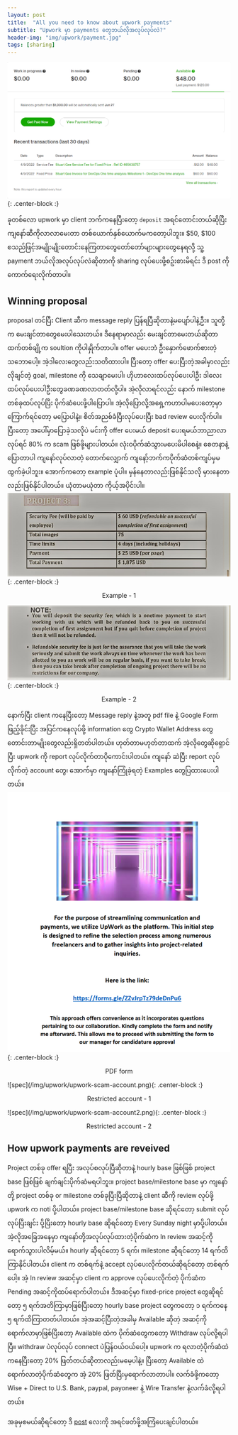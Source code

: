 ```yaml
---
layout: post
title:  "All you need to know about upwork payments"
subtitle: "Upwork မှာ payments တွေဘယ်လိုအလုပ်လုပ်လဲ?"
header-img: "img/upwork/payment.jpg"
tags: [sharing]
---
```

![spec](/img/upwork/payment.png){: .center-block :}

ခုတစ်လော upwork မှာ client ဘက်ကနေပြီးတော့ `deposit` အရင်တောင်းတယ်ဆိုပြီးကျနော်ဆီကိုလာလာမေးတာ တစ်ယောက်နှစ်ယောက်မကတော့ပါဘူး။ $50, $100 စသည်ဖြင့်အမျိုးမျိုးတောင်းနေကြတာတွေတော်တော်များများတွေနေရလို့ သူ့ payment ဘယ်လိုအလုပ်လုပ်လဲဆိုတာကို sharing လုပ်ပေးဖို့စဥ်းစားမိရင်း ဒီ post ကိုကောက်ရေးလိုက်တာပါ။ 

## Winning proposal 

proposal တင်ပြီး Client ဆီက message reply ပြန်ရပြီဆိုတာနဲ့မပျော်ပါနဲ့ဦး။ သူတို့က မေးချင်တာတွေမေးပါသေးတယ်။ ဒီနေရာမှာလည်း မေးချင်တာမေးတယ်ဆိုတာထက်တစ်ချို့က soultion ကိုပါနှိုက်တာပါ။ offer မပေးဘဲ ဦးနှောက်ဖောက်စားတဲ့သဘောပေါ့။ အဲ့ဒါလေးတွေလည်းသတိထားပါ။ ပြီးတော့ offer ပေးပြီးတဲ့အခါမှာလည်း လိုချင်တဲ့ goal, milestone ကို သေချာမေးပါ၊ ဟိုဟာလေးထပ်လုပ်ပေးပါဦး ဒါလေးထပ်လုပ်ပေးပါဦးတွေခဏခဏလာတတ်လို့ပါ။ အဲ့လိုလာရင်လည်း နောက် milestone တစ်ခုထပ်လုပ်ပြီး ပိုက်ဆံပေးဖို့ပါပြောပါ။ အဲ့လိုပြောလို့အရှေ့ကဟာပါမပေးတော့မှာကြောက်ရင်တော့ မပြောပါနဲ့။ စိတ်အညစ်ခံပြီးလုပ်ပေးပြီး bad review ပေးလိုက်ပါ။ ပြီးတော့ အပေါ်မှာပြောခဲ့သလိုပဲ မင်းကို offer ပေးမယ် deposit ပေးရမယ်ဘာညာလာလုပ်ရင် 80% က scam ဖြစ်ဖို့များပါတယ်။ လုံးဝပိုက်ဆံသွားမပေးမိပါစေနဲ့။ စေတနာနဲ့ပြောတာပါ ကျနော်လုပ်လာတဲ့ တောက်လျှောက် ကျနော့်ဘက်ကပိုက်ဆံတစ်ကျပ်မှမထွက်ခဲ့ပါဘူး။ အောက်ကတော့ example ပုံပါ။ မှန်နေတာလည်းဖြစ်နိုင်သလို မှားနေတာလည်းဖြစ်နိုင်ပါတယ်။ ယုံတာမယုံတာ ကိုယ့်အပိုင်းပါ။
![spec](/img/upwork/scam1.jpg){: .center-block :}
<p align = "center">
Example - 1
</p>

![spec](/img/upwork/scam2.jpg){: .center-block :}
<p align = "center">
Example - 2
</p>

နောက်ပြီး client ကနေပြီးတော့ Message reply နဲ့အတူ pdf file နဲ့ Google Form ဖြည့်ခိုင်းပြီး အပြင်ကနေလုပ်ဖို့ information တွေ Crypto Wallet Address တွေတောင်းတာမျိုးတွေလည်းရှိတတ်ပါတယ်။ ဟုတ်တာမဟုတ်တာထက် အဲ့လိုတွေဆိုရှောင်ပြီး upwork ကို report လုပ်လိုက်တာပိုကောင်းပါတယ်။ ကျနော် ဆဲပြီး report လုပ်လိုက်တဲ့ account တွေ၊ အောက်မှာ ကျနော်ကြုံခဲ့ရတဲ့ Examples တွေပြထားပေးပါတယ်။
![spec](/img/upwork/upwork-scam-pdf-format.png){: .center-block :}
<p align = "center">
PDF form 
</p>
![spec](/img/upwork/upwork-scam-account.png){: .center-block :}
<p align = "center">
Restricted account - 1
</p>
![spec](/img/upwork/upwork-scam-account2.png){: .center-block :}
<p align = "center">
Restricted account - 2
</p>

## How upwork payments are reveived

Project တစ်ခု offer ရပြီး အလုပ်စလုပ်ပြီဆိုတာနဲ့ hourly base ဖြစ်ဖြစ် project base ဖြစ်ဖြစ် ချက်ချင်းပိုက်ဆံမရပါဘူး။ project base/milestone base မှာ ကျနော်တို့ project တစ်ခု or milestone တစ်ခုပြီးပြီဆိုတာနဲ့ client ဆီကို review လုပ်ဖို့ upwork က noti ပို့ပါတယ်။ project base/milestone base ဆိုရင်တော့ submit လုပ်လုပ်ပြီးချင်း ပို့ပြီးတော့ hourly base ဆိုရင်တော့ Every Sunday night မှာပို့ပါတယ်။ အဲ့လိုအခြေအနေမှာ ကျနော်တို့အလုပ်လုပ်ထားတဲ့ပိုက်ဆံက In review အဆင့်ကိုရောက်သွားပါလိမ့်မယ်။ hourly ဆိုရင်တော့ 5 ရက်၊ milestone ဆိုရင်တော့ 14 ရက်ထိကြာနိုင်ပါတယ်။ client က တစ်ရက်နဲ့ accept လုပ်ပေးလိုက်တယ်ဆိုရင်တော့ တစ်ရက်ပေါ့။ အဲ့ In review အဆင့်မှာ client က approve လုပ်ပေးလိုက်တဲ့ ပိုက်ဆံက Pending အဆင့်ကိုထပ်ရောက်ပါတယ်။ ဒီအဆင့်မှာ fixed-price project တွေဆိုရင်တော့ ၅ ရက်အတိကြာမှာဖြစ်ပြီးတော့ hourly base project တွေကတော့ ၁ ရက်ကနေ ၅ ရက်ထိကြာတတ်ပါတယ်။ အဲ့အဆင့်ပြီးတဲ့အခါမှ Available ဆိုတဲ့ အဆင့်ကိုရောက်လာမှာဖြစ်ပြီးတော့ Available ထဲက ပိုက်ဆံတွေကတော့ Withdraw လုပ်လို့ရပါပြီ။ withdraw ပဲလုပ်လုပ် connect ပဲပြန်ဝယ်ဝယ်ပေါ့။ 
upwork က ရလာတဲ့ပိုက်ဆံထဲကနေပြီးတော့ 20% ဖြတ်တယ်ဆိုတာလည်းမမေ့ပါနဲ့။ ပြီးတော့ Available ထဲရောက်လာတဲ့ပိုက်ဆံတွေက အဲ့ 20% ဖြတ်ပြီးမှရောက်လာတာပါ။ လက်ခံဖို့ကတော့ Wise + Direct to U.S. Bank, paypal, payoneer နဲ့ Wire Transfer နဲ့လက်ခံလို့ရပါတယ်။ 

အခုမှစမယ်ဆိုရင်တော့ ဒီ [post](https://blog.dopevs.cloud/2021-06-03-Working-as-freelancer-in-upwork-for-one-month/) လေးကို အရင်ဖတ်ဖို့အကြံပေးချင်ပါတယ်။ 
